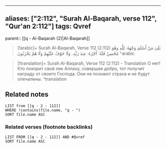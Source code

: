 
---
aliases: ["2:112", "Surah Al-Baqarah, verse 112", "Qur'an 2:112"]
tags: Qvref
---

parent:: [[q - Al-Baqarah (2)|Al-Baqarah]]

> [!arabic]+ Surah Al-Baqarah, Verse 112 (2:112)
> <span class="quran-arabic">بَلَىٰ مَنْ أَسْلَمَ وَجْهَهُۥ لِلَّهِ وَهُوَ مُحْسِنٌ فَلَهُۥٓ أَجْرُهُۥ عِندَ رَبِّهِۦ وَلَا خَوْفٌ عَلَيْهِمْ وَلَا هُمْ يَحْزَنُونَ</span>
^arabic

> [!translation]+ Surah Al-Baqarah, Verse 112 (2:112) - Translation
> О нет! Кто покорит свой лик Аллаху, совершая добро, тот получит награду от своего Господа. Они не познают страха и не будут опечалены.
^translation



## Related notes
```dataview
LIST from [[q - 2 - 112]]
WHERE !contains(file.name, "q - ")
SORT file.name ASC
```

### Related verses (footnote backlinks)
```dataview
LIST FROM [[q - 2 - 112]] AND #Qvref
SORT file.name ASC
```

